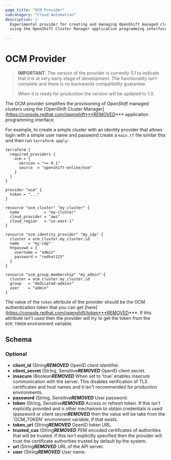 ```yaml
---
page_title: "OCM Provider"
subcategory: "Cloud Automation"
description: |-
  Experimental provider for creating and managing OpenShift managed clusters
  using the OpenShift Cluster Manager application programming interface.
  
---
```


# OCM Provider

> **IMPORTANT**: The version of the provider is currently 0.1 to indicate that
> it is at very early stage of development. The functionality isn't complete
> and there is no backwards compatibility guarantee.
>
> When it is ready for production the version will be updated to 1.0.

The OCM provider simplifies the provisioning of _OpenShift_ managed clusters
using the [OpenShift Cluster Manager](https://console.redhat.com/openshift***REMOVED***
application programming interface.

For example, to create a simple cluster with an identity provider that allows
login with a simple user name and password create a `main.tf` file similar this
and then run `terraform apply`:

```hcl
terraform {
  required_providers {
    ocm = {
      version = ">= 0.1"
      source  = "openshift-online/ocm"
    }
  }
}

provider "ocm" {
  token = "..."
}

resource "ocm_cluster" "my_cluster" {
  name           = "my-cluster"
  cloud_provider = "aws"
  cloud_region   = "us-east-1"
}

resource "ocm_identity_provider" "my_idp" {
  cluster = ocm_cluster.my_cluster.id
  name    = "my-idp"
  htpasswd = {
    username = "admin"
    password = "redhat123"
  }
}

resource "ocm_group_membership" "my_admin" {
  cluster = ocm_cluster.my_cluster.id
  group   = "dedicated-admins"
  user    = "admin"
}
```

The value of the `token` attribute of the provider should be the OCM
authentication token that you can get [here](https://console.redhat.com/openshift/token***REMOVED***.
If this attribute isn't used then the provider will try to get the token from
the `OCM_TOKEN` environment variable.

<!-- schema generated by tfplugindocs -->
## Schema

### Optional

- **client_id** (String***REMOVED*** OpenID client identifier.
- **client_secret** (String, Sensitive***REMOVED*** OpenID client secret.
- **insecure** (Boolean***REMOVED*** When set to 'true' enables insecure communication with the server. This disables verification of TLS certificates and host names and it isn't recommended for production environments.
- **password** (String, Sensitive***REMOVED*** User password.
- **token** (String, Sensitive***REMOVED*** Access or refresh token. If this isn't explicitly provided and o other mechanism to obtain credentials is used (password or client secret***REMOVED*** then the value will be take from the 'OCM_TOKEN' environment variable, if that exists.
- **token_url** (String***REMOVED*** OpenID token URL.
- **trusted_cas** (String***REMOVED*** PEM encoded certificates of authorities that will be trusted. If this isn't explicitly specified then the provider will trust the certificate authorities trusted by default by the system.
- **url** (String***REMOVED*** URL of the API server.
- **user** (String***REMOVED*** User name.
